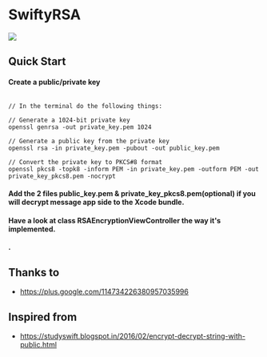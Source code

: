 SwiftyRSA
=========

![](https://img.shields.io/badge/language-swift_3.2/4.0-brightgreen.svg)


Quick Start
-----------

#### Create a public/private key
```

// In the terminal do the following things:

// Generate a 1024-bit private key
openssl genrsa -out private_key.pem 1024

// Generate a public key from the private key
openssl rsa -in private_key.pem -pubout -out public_key.pem

// Convert the private key to PKCS#8 format
openssl pkcs8 -topk8 -inform PEM -in private_key.pem -outform PEM -out private_key_pkcs8.pem -nocrypt
```

#### Add the 2 files public_key.pem & private_key_pkcs8.pem(optional) if you will decrypt message app side to the Xcode bundle.
#### Have a look at class RSAEncryptionViewController the way it's implemented.
#### .

Thanks to
-------------

 - <https://plus.google.com/114734226380957035996>

Inspired from
-------------

 - <https://studyswift.blogspot.in/2016/02/encrypt-decrypt-string-with-public.html>
